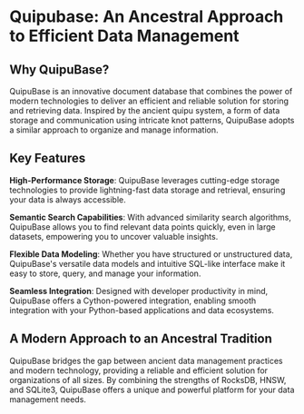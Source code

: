 # Quipubase: An Ancestral Approach to Efficient Data Management

## Why QuipuBase?

QuipuBase is an innovative document database that combines the power of modern technologies to deliver an efficient and reliable solution for storing and retrieving data. Inspired by the ancient quipu system, a form of data storage and communication using intricate knot patterns, QuipuBase adopts a similar approach to organize and manage information.

## Key Features

**High-Performance Storage**: QuipuBase leverages cutting-edge storage technologies to provide lightning-fast data storage and retrieval, ensuring your data is always accessible.

**Semantic Search Capabilities**: With advanced similarity search algorithms, QuipuBase allows you to find relevant data points quickly, even in large datasets, empowering you to uncover valuable insights.

**Flexible Data Modeling**: Whether you have structured or unstructured data, QuipuBase's versatile data models and intuitive SQL-like interface make it easy to store, query, and manage your information.

**Seamless Integration**: Designed with developer productivity in mind, QuipuBase offers a Cython-powered integration, enabling smooth integration with your Python-based applications and data ecosystems.

## A Modern Approach to an Ancestral Tradition

QuipuBase bridges the gap between ancient data management practices and modern technology, providing a reliable and efficient solution for organizations of all sizes. By combining the strengths of RocksDB, HNSW, and SQLite3, QuipuBase offers a unique and powerful platform for your data management needs.



